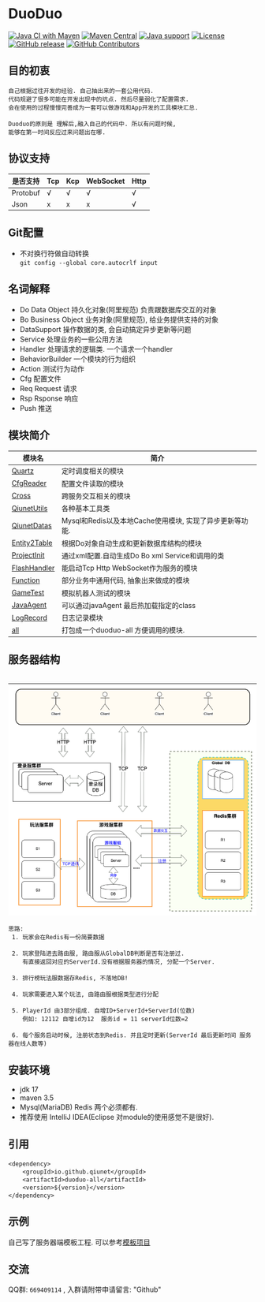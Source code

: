 # DuoDuo
[![Java CI with Maven](https://github.com/qiunet/DuoDuo/actions/workflows/maven.yml/badge.svg)](https://github.com/qiunet/DuoDuo/actions/workflows/maven.yml)
[![Maven Central](https://img.shields.io/maven-central/v/io.github.qiunet/duoduo-all?logo=apache-maven&logoColor=white)](https://search.maven.org/artifact/io.github.qiunet/duoduo-all)
[![Java support](https://img.shields.io/badge/Java-17+-green?logo=java&logoColor=white)](https://openjdk.java.net/)
[![License](https://img.shields.io/badge/license-apache--2.0-green)](https://www.apache.org/licenses/LICENSE-2.0.html)
[![GitHub release](https://img.shields.io/github/release/qiunet/DuoDuo)](https://github.com/qiunet/DuoDuo/releases)
[![GitHub Contributors](https://img.shields.io/github/contributors/qiunet/DuoDuo)](https://github.com/qiunet/DuoDuo/graphs/contributors)

## 目的初衷
    自己根据过往开发的经验. 自己抽出来的一套公用代码.
    代码规避了很多可能在开发出现中的坑点. 然后尽量弱化了配置需求. 
    会在使用的过程慢慢完善成为一套可以做游戏和App开发的工具模块汇总.
    
    Duoduo的原则是 理解后,融入自己的代码中. 所以有问题时候,
    能够在第一时间反应过来问题出在哪.

	
## 协议支持
| 是否支持     | Tcp | Kcp | WebSocket | Http |
|----------|-----|-----|-----------|------|
| Protobuf | √   | √   | √         | √    |
| Json     | x   | x   | x         | √    |

## Git配置
 - 不对换行符做自动转换<br />
`git config --global core.autocrlf input`

## 名词解释
* Do Data Object 持久化对象(阿里规范) 负责跟数据库交互的对象
* Bo Business Object 业务对象(阿里规范), 给业务提供支持的对象
* DataSupport 操作数据的类, 会自动搞定异步更新等问题
* Service    处理业务的一些公用方法
* Handler   处理请求的逻辑类. 一个请求一个handler
* BehaviorBuilder 一个模块的行为组织
* Action  测试行为动作 
* Cfg     配置文件
* Req     Request 请求
* Rsp     Rsponse 响应
* Push    推送
## 模块简介

| 模块名                                 | 简介                                                     |
| -------------------------------------- | -------------------------------------------------------- |
| [Quartz](Quartz/README.md)             | 定时调度相关的模块                                       |
| [CfgReader](CfgReader/README.md)       | 配置文件读取的模块                                       |
| [Cross](Cross/README.md)       		 | 跨服务交互相关的模块                                       |
| [QiunetUtils](QiunetUtils/README.md)   | 各种基本工具类                                           |
| [QiunetDatas](QiunetDatas/README.md)   | Mysql和Redis以及本地Cache使用模块, 实现了异步更新等功能. |
| [Entity2Table](Entity2Table/README.md) | 根据Do对象自动生成和更新数据库结构的模块                 |
| [ProjectInit](ProjectInit/README.md)   | 通过xml配置.自动生成Do Bo xml Service和调用的类          |
| [FlashHandler](FlashHandler/README.md) | 能启动Tcp Http WebSocket作为服务的模块                   |
| [Function](Function/README.md)         | 部分业务中通用代码, 抽象出来做成的模块                   |
| [GameTest](GameTest/README.md)         | 模拟机器人测试的模块                                     |
| [JavaAgent](JavaAgent/README.md)       | 可以通过javaAgent 最后热加载指定的class                  |
| [LogRecord](LogRecord/README.md)         | 日志记录模块                                             |
| [all](all/README.md)                   | 打包成一个duoduo-all 方便调用的模块.                     |



## 服务器结构

​	![服务器项目结构](all/img/ServerConstructor.png)

	思路:
	 1. 玩家会在Redis有一份简要数据
     
     2. 玩家登陆进去路由服, 路由服从GlobalDB判断是否有注册过. 
    	有直接返回对应的ServerId.没有根据服务器的情况, 分配一个Server.
     
     3. 排行榜玩法服数据存Redis, 不落地DB!
     
     4. 玩家需要进入某个玩法, 由路由服根据类型进行分配
     
     5. PlayerId 由3部分组成. 自增ID+ServerId+ServerId(位数)
    	例如: 12112 自增id为12  服务id = 11 serverId位数=2
    
     6. 每个服务启动时候, 注册状态到Redis. 并且定时更新(ServerId 最后更新时间 服务器在线人数等)

## 安装环境

* jdk 17
* maven 3.5
* Mysql(MariaDB) Redis 两个必须都有.
* 推荐使用 IntelliJ IDEA(Eclipse 对module的使用感觉不是很好).

## 引用
	<dependency>
		<groupId>io.github.qiunet</groupId>
		<artifactId>duoduo-all</artifactId>
		<version>${version}</version>
	</dependency>

 
## 示例

自己写了服务器端模板工程. 可以参考[模板项目](https://github.com/qiunet/DuoDuoExample)

## 交流
QQ群: `669409114` , 入群请附带申请留言: "Github"
